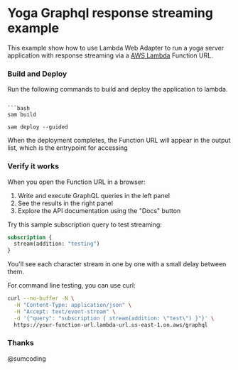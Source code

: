 # Yoga Graphql response streaming example

This example show how to use Lambda Web Adapter to run a yoga server application with response streaming via a [AWS Lambda](https://aws.amazon.com/lambda) Function URL.

### Build and Deploy

Run the following commands to build and deploy the application to lambda. 
```

```bash
sam build

sam deploy --guided
```
When the deployment completes, the Function URL will appear in the output list, which is the entrypoint for accessing

### Verify it works

When you open the Function URL in a browser:

1. Write and execute GraphQL queries in the left panel
2. See the results in the right panel
3. Explore the API documentation using the "Docs" button

Try this sample subscription query to test streaming:

```graphql
subscription {
  stream(addition: "testing")
}
```

You'll see each character stream in one by one with a small delay between them.

For command line testing, you can use curl:

```bash
curl --no-buffer -N \
  -H "Content-Type: application/json" \
  -H "Accept: text/event-stream" \
  -d '{"query": "subscription { stream(addition: \"test\") }"}' \
  https://your-function-url.lambda-url.us-east-1.on.aws/graphql
```

### Thanks 

@sumcoding
